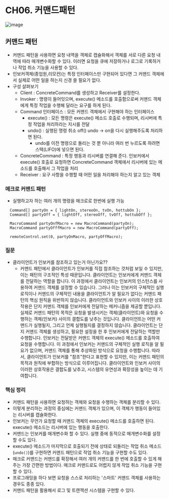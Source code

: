 # CH06. 커맨드패턴
![image](https://github.com/boboram/TIL/assets/14108487/0042544c-ac36-4617-a332-a579b9a93641)

## 커맨드 패턴
- 커맨드 패턴을 사용하면 요청 내역을 객체로 캡슐화해서 객체를 서로 다른 요청 내역에 따라 매개변수화할 수 있다. 이러면 요청을 큐에 저장하거나 로그로 기록하거나 작업 취소 기능을 사용할 수 있다.
- 인보커객체(종업원,리모컨)는 특정 인터페이스만 구현되어 있다면 그 커맨드 객체에서 실제로 어떤 일을 하는지 신경 쓸 필요가 없다.
- 구성 살펴보기
  - Client : ConcreteCommand를 생성하고 Receiver를 설정한다.
  - Invoker : 명령이 들어잇으며, execute() 메소드를 호출함으로써 커맨드 객체에게 특정 작업을 수행해 달라는 요구를 하게 된다.
  - Command 인터페이스 : 모든 커맨드 객체에서 구현해야 하는 인터페이스
    - execute() : 모든 명령은 execute() 메소드 호출로 수행되며, 리시버에 특정 작업을 처리하라는 지시를 전달
    - undo() : 실행된 명령 취소 off() undo -> on을 다시 실행해주도록 처리하면 된다.
      - undo를 이전 명령으로 돌리는 것 뿐 아니라 여러 번 누르도록 하려면 스택(LIFO)에 넣으면 된다.
  - ConcreteCommand : 특정 행동과 리시버를 연결해 준다. 인보커에서 execute() 호출로 요청하면 ConcreteCommand 객체에서 리시버에 있는 메소드를 호출해서 그 작업을 처리
  - Receiver : 요구 사항을 수행할 때 어떤 일을 처리해야 하는지 알고 있는 객체
 
### 메크로 커맨드 패턴
- 실행하고자 하는 여러 개의 명령을 매크로로 한번에 실행 가능
```
  Command[] partyOn = { lightOn, stereoOn, tvOn, hottubOn };
  Command[] partyOff = { lightOff, stereoOff, tvOff, hottubOff };

  MacroCommand partyOnfMacro = new MacroCommand(partyOn);
  MacroCommand partyOfffMacro = new MacroCommand(partyOff);

  remoteControl.set(0, partyOnMacro, partyOffMacro);
```

### 질문
- 클라이언트가 인보커를 참조하고 있는거 아닌가요??
  - 커맨드 패턴에서 클라이언트가 인보커를 직접 참조하는 것처럼 보일 수 있지만, 이는 패턴의 구조적인 특성 때문입니다. 클라이언트는 인보커에게 커맨드 객체를 전달하는 역할을 합니다. 이 과정에서 클라이언트는 인보커의 인스턴스를 사용하여 커맨드 객체를 설정할 수 있습니다. 그러나 이는 인보커의 구체적인 실행 로직이나 커맨드의 구체적인 내용을 클라이언트가 알 필요가 없다는 커맨드 패턴의 핵심 원칙을 위반하지 않습니다. 클라이언트와 인보커 사이의 이러한 상호작용은 단지 커맨드 객체를 인보커에게 전달하는 메커니즘을 제공할 뿐입니다.  실제로 커맨드 패턴의 목적은 요청을 발생시키는 객체(클라이언트)와 요청을 수행하는 객체(인보커) 사이의 결합도를 낮추는 것입니다. 클라이언트는 어떤 커맨드가 실행될지, 그리고 언제 실행될지를 결정하지 않습니다. 클라이언트는 단지 커맨드 객체를 생성하고, 필요한 설정을 한 후 인보커에게 전달하는 역할만 수행합니다. 인보커는 전달받은 커맨드 객체의 execute() 메소드를 호출하여 요청을 수행합니다. 이 과정에서 인보커는 커맨드의 구체적인 실행 로직을 알 필요가 없으며, 커맨드 객체를 통해 추상화된 방식으로 요청을 수행합니다.  따라서, 클라이언트가 인보커를 "참조"한다고 표현할 수 있지만, 이는 커맨드 패턴의 목적과 원칙에 부합하는 방식으로 이루어집니다. 클라이언트와 인보커 사이의 이러한 상호작용은 결합도를 낮추고, 시스템의 유연성과 확장성을 높이는 데 기여합니다.

### 핵심 정리 
- 커맨드 패턴을 사용하면 요청하는 객체와 요청을 수행하는 객체를 분리할 수 있다.
- 이렇게 분리하는 과정의 중심에는 커맨드 객체가 있으며, 이 객체가 행동이 들어있는 리시버를 캡슐화한다.
- 인보커는 무언가 요청할 때 커맨드 객체의 execute() 메소드를 호출하면 된다. execute() 메소드는 리시버에 있는 행동을 호출한다.
- 커맨드는 인보커를 매개변수화 할 수 있다. 실행 중에 동적으로 매개변수화를 설정할 수도 있다.
- execute() 메소드가 마지막으로 호출되기 전에 상태로 되돌리는 작업 취소 메소드(`undo()`)를 구현하면 커맨드 패턴으로 작업 취소 기능을 구현할 수도 있다.
- 매크로 커맨드는 커맨드를 확장해서 여러 개의 커맨드를 한 번에 호출할 수 있게 해 주는 가장 간편한 방법이다. 매크로 커맨드로도 어렵지 않게 작업 취소 기능을 구현할 수 있다.
- 프로그래밍을 하다 보면 요청을 스스로 처리하는 '스마트' 커맨드 객체를 사용하는 경우도 종종 있다.
- 커맨드 패턴을 활용해서 로그 및 트랜잭션 시스템을 구현할 수 있다.
